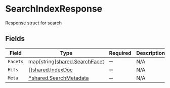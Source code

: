 # SearchIndexResponse

Response struct for search


## Fields

| Field                                                                      | Type                                                                       | Required                                                                   | Description                                                                |
| -------------------------------------------------------------------------- | -------------------------------------------------------------------------- | -------------------------------------------------------------------------- | -------------------------------------------------------------------------- |
| `Facets`                                                                   | map[string][shared.SearchFacet](../../../pkg/models/shared/searchfacet.md) | :heavy_minus_sign:                                                         | N/A                                                                        |
| `Hits`                                                                     | [][shared.IndexDoc](../../../pkg/models/shared/indexdoc.md)                | :heavy_minus_sign:                                                         | N/A                                                                        |
| `Meta`                                                                     | [*shared.SearchMetadata](../../../pkg/models/shared/searchmetadata.md)     | :heavy_minus_sign:                                                         | N/A                                                                        |